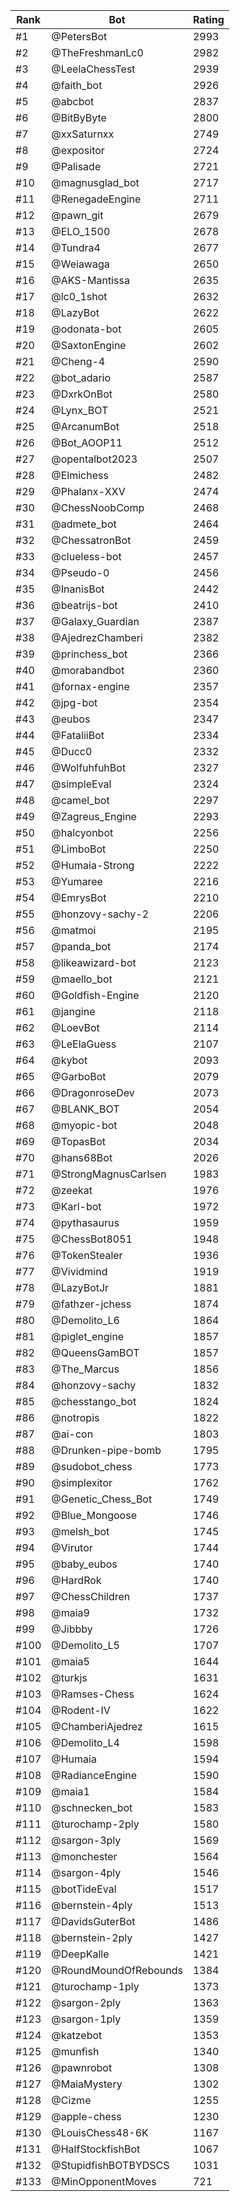 Rank|Bot|Rating
---|---|---
#1|@PetersBot|2993
#2|@TheFreshmanLc0|2982
#3|@LeelaChessTest|2939
#4|@faith_bot|2926
#5|@abcbot|2837
#6|@BitByByte|2800
#7|@xxSaturnxx|2749
#8|@expositor|2724
#9|@Palisade|2721
#10|@magnusglad_bot|2717
#11|@RenegadeEngine|2711
#12|@pawn_git|2679
#13|@ELO_1500|2678
#14|@Tundra4|2677
#15|@Weiawaga|2650
#16|@AKS-Mantissa|2635
#17|@lc0_1shot|2632
#18|@LazyBot|2622
#19|@odonata-bot|2605
#20|@SaxtonEngine|2602
#21|@Cheng-4|2590
#22|@bot_adario|2587
#23|@DxrkOnBot|2580
#24|@Lynx_BOT|2521
#25|@ArcanumBot|2518
#26|@Bot_AOOP11|2512
#27|@opentalbot2023|2507
#28|@Elmichess|2482
#29|@Phalanx-XXV|2474
#30|@ChessNoobComp|2468
#31|@admete_bot|2464
#32|@ChessatronBot|2459
#33|@clueless-bot|2457
#34|@Pseudo-0|2456
#35|@InanisBot|2442
#36|@beatrijs-bot|2410
#37|@Galaxy_Guardian|2387
#38|@AjedrezChamberi|2382
#39|@princhess_bot|2366
#40|@morabandbot|2360
#41|@fornax-engine|2357
#42|@jpg-bot|2354
#43|@eubos|2347
#44|@FataliiBot|2334
#45|@Ducc0|2332
#46|@WolfuhfuhBot|2327
#47|@simpleEval|2324
#48|@camel_bot|2297
#49|@Zagreus_Engine|2293
#50|@halcyonbot|2256
#51|@LimboBot|2250
#52|@Humaia-Strong|2222
#53|@Yumaree|2216
#54|@EmrysBot|2210
#55|@honzovy-sachy-2|2206
#56|@matmoi|2195
#57|@panda_bot|2174
#58|@likeawizard-bot|2123
#59|@maello_bot|2121
#60|@Goldfish-Engine|2120
#61|@jangine|2118
#62|@LoevBot|2114
#63|@LeElaGuess|2107
#64|@kybot|2093
#65|@GarboBot|2079
#66|@DragonroseDev|2073
#67|@BLANK_BOT|2054
#68|@myopic-bot|2048
#69|@TopasBot|2034
#70|@hans68Bot|2026
#71|@StrongMagnusCarlsen|1983
#72|@zeekat|1976
#73|@Karl-bot|1972
#74|@pythasaurus|1959
#75|@ChessBot8051|1948
#76|@TokenStealer|1936
#77|@Vividmind|1919
#78|@LazyBotJr|1881
#79|@fathzer-jchess|1874
#80|@Demolito_L6|1864
#81|@piglet_engine|1857
#82|@QueensGamBOT|1857
#83|@The_Marcus|1856
#84|@honzovy-sachy|1832
#85|@chesstango_bot|1824
#86|@notropis|1822
#87|@ai-con|1803
#88|@Drunken-pipe-bomb|1795
#89|@sudobot_chess|1773
#90|@simplexitor|1762
#91|@Genetic_Chess_Bot|1749
#92|@Blue_Mongoose|1746
#93|@melsh_bot|1745
#94|@Virutor|1744
#95|@baby_eubos|1740
#96|@HardRok|1740
#97|@ChessChildren|1737
#98|@maia9|1732
#99|@Jibbby|1726
#100|@Demolito_L5|1707
#101|@maia5|1644
#102|@turkjs|1631
#103|@Ramses-Chess|1624
#104|@Rodent-IV|1622
#105|@ChamberiAjedrez|1615
#106|@Demolito_L4|1598
#107|@Humaia|1594
#108|@RadianceEngine|1590
#109|@maia1|1584
#110|@schnecken_bot|1583
#111|@turochamp-2ply|1580
#112|@sargon-3ply|1569
#113|@monchester|1564
#114|@sargon-4ply|1546
#115|@botTideEval|1517
#116|@bernstein-4ply|1513
#117|@DavidsGuterBot|1486
#118|@bernstein-2ply|1427
#119|@DeepKalle|1421
#120|@RoundMoundOfRebounds|1384
#121|@turochamp-1ply|1373
#122|@sargon-2ply|1363
#123|@sargon-1ply|1359
#124|@katzebot|1353
#125|@munfish|1340
#126|@pawnrobot|1308
#127|@MaiaMystery|1302
#128|@Cizme|1255
#129|@apple-chess|1230
#130|@LouisChess48-6K|1167
#131|@HalfStockfishBot|1067
#132|@StupidfishBOTBYDSCS|1031
#133|@MinOpponentMoves|721
